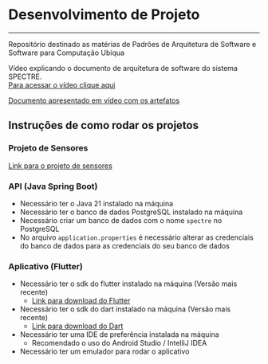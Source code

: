 # Desenvolvimento de Projeto
________________________
Repositório destinado as matérias de Padrões de Arquitetura de Software e Software para Computação Ubíqua

Vídeo explicando o documento de arquitetura de software do sistema SPECTRE. \
[Para acessar o vídeo clique aqui](https://drive.google.com/file/d/1ppUyhqMY6wnO4G4x0FUkJQoma1r95E8c/view?usp=sharing)

[Documento apresentado em vídeo com os artefatos](https://docs.google.com/document/d/1lHTOlSUv9eGvjmHsnhPDuj4oZ3s8lgDMqoYMNZUamtE/edit?usp=sharing)


## Instruções de como rodar os projetos
### Projeto de Sensores
[Link para o projeto de sensores](https://wokwi.com/projects/415125237990335489)

### API (Java Spring Boot)
* Necessário ter o Java 21 instalado na máquina
* Necessário ter o banco de dados PostgreSQL instalado na máquina
* Necessário criar um banco de dados com o nome `spectre` no PostgreSQL
* No arquivo `application.properties` é necessário alterar as credenciais do banco de dados para as credenciais do seu banco de dados


### Aplicativo (Flutter)
* Necessário ter o sdk do flutter instalado na máquina (Versão mais recente)
    * [Link para download do Flutter](https://flutter.dev/docs/get-started/install)
* Necessário ter o sdk do dart instalado na máquina (Versão mais recente)
    * [Link para download do Dart](https://dart.dev/get-dart)
* Necessário ter uma IDE de preferência instalada na máquina
    * Recomendado o uso do Android Studio / IntelliJ IDEA
* Necessário ter um emulador para rodar o aplicativo